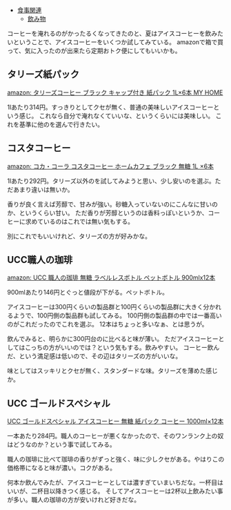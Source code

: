 - [食事関連](%E9%A3%9F%E4%BA%8B%E9%96%A2%E9%80%A3)
   - [飲み物](%E9%A3%B2%E3%81%BF%E7%89%A9)

コーヒーを淹れるのがかったるくなってきたのと、夏はアイスコーヒーを飲みたいということで、アイスコーヒーをいくつか試してみている。
amazonで箱で買って、気に入ったのが出来たら定期おトク便にしてもいいかも。

## タリーズ紙パック

[amazon: タリーズコーヒー ブラック キャップ付き 紙パック 1L×6本 MY HOME](https://amzn.to/3WYSBUb)

1lあたり314円。すっきりとしてクセが無く、普通の美味しいアイスコーヒーという感じ。
これなら自分で淹れなくていいな、というくらいには美味しい。
これを基準に他のを選んで行きたい。

## コスタコーヒー

[amazon: コカ・コーラ コスタコーヒー ホームカフェ ブラック 無糖 1L ×6本](https://amzn.to/3z0qTOM)

1lあたり292円。タリーズ以外のを試してみようと思い、少し安いのを選ぶ。ただあまり違いは無いか。

香りが良く言えば芳醇で、甘みが強い。砂糖入っていないのにこんなに甘いのか、というくらい甘い。
ただ香りが芳醇というのは香料っぽいというか、コーヒーに求めているのはこれでは無い気もする。

別にこれでもいいけれど、タリーズの方が好みかな。

## UCC職人の珈琲 

[amazon: UCC 職人の珈琲 無糖 ラベルレスボトル ペットボトル 900mlx12本](https://amzn.to/3ySshD8)

900mlあたり146円とぐっと値段が下がる。ペットボトル。

アイスコーヒーは300円くらいの製品群と100円くらいの製品群に大きく分かれるようで、100円側の製品群も試してみる。
100円側の製品群の中では一番高いのがこれだったのでこれを選ぶ。
12本はちょっと多いなぁ、とは思うが。

飲んでみると、明らかに300円台のに比べると味が薄い。
ただアイスコーヒーとしてはこっちの方がいいのでは？という気もする。飲みやすい。
コーヒー飲んだ、という満足感は低いので、その辺はタリーズの方がいいな。

味としてはスッキリとクセが無く、スタンダードな味。タリーズを薄めた感じか。

## UCC ゴールドスペシャル

[UCC ゴールドスペシャル アイスコーヒー 無糖 紙パック コーヒー 1000ml×12本](https://amzn.to/47sfYKM)

一本あたり284円。職人のコーヒーが悪くなかったので、そのワンランク上の奴はどうなのか？という事で試してみる。

職人の珈琲に比べて珈琲の香りがずっと強く、味に少しクセがある。やはりこの価格帯になると味が濃い。コクがある。

何本か飲んでみたが、アイスコーヒーとしては濃すぎていまいちだな。一杯目はいいが、二杯目以降きつく感じる。
そしてアイスコーヒーは2杯以上飲みたい事が多い。職人の珈琲の方が安いけれど好きだな。